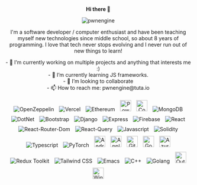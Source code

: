 <p align="center" style="font-weight: bold">
Hi there 👋
</p>
<p align="center">
<img src="https://count.getloli.com/get/@pwnengine" alt="pwnengine" />
</p>
<div align="center">
  <p align = "center"> I'm a software developer / computer enthusiast and have been teaching myself new technologies since middle school, so about 8 years of programming. I love that tech never stops evolving and I never run out of new things to learn!  </p>

 <p style="align: left">
- 🔭 I’m currently working on multiple projects and anything that interests me :) <br/>
- 🌱 I’m currently learning JS frameworks. <br/>
- 👯 I’m looking to collaborate <br/>
- 📫 How to reach me: pwnengine@tuta.io <br/>
        
  </p>
  
  <p align = "center"> 
    <img style="margin: 5px" src="https://img.shields.io/badge/OpenZeppelin-4E5EE4?logo=OpenZeppelin&logoColor=fff&style=for-the-badge" alt="OpenZeppelin" />
    <img style="margin: 5px" src="https://img.shields.io/badge/Vercel-000000?style=for-the-badge&logo=vercel&logoColor=white" alt="Vercel" />
    <img style="margin: 5px" src="https://img.shields.io/badge/Ethereum-3C3C3D?style=for-the-badge&logo=Ethereum&logoColor=white" alt="Ethereum" />
     <img style="margin: 5px" src="https://img.shields.io/badge/-PowerShell-5391FE?style=flat-square&logo=PowerShell&logoColor=white" alt="PowerShell" height="30" />  
    <img style="margin: 5px" src="https://img.shields.io/badge/-Windows_Terminal-4D4D4D?style=flat-square&logo=Windows-Terminal&logoColor=white" alt="CommandPrompt" height="30" />  
    <img style="margin: 5px" src="https://img.shields.io/badge/MongoDB-4EA94B?style=for-the-badge&logo=mongodb&logoColor=white" alt="MongoDB" />
    <img style="margin: 5px" src="https://img.shields.io/badge/.NET-512BD4?style=for-the-badge&logo=dotnet&logoColor=white" alt="DotNet" />
    <img style="margin: 5px" src="https://img.shields.io/badge/Bootstrap-563D7C?style=for-the-badge&logo=bootstrap&logoColor=white" alt="Bootstrap" />
    <img style="margin: 5px" src="https://img.shields.io/badge/Django-092E20?style=for-the-badge&logo=django&logoColor=green" alt="Django" />
    <img style="margin: 5px" src="https://img.shields.io/badge/Express%20js-000000?style=for-the-badge&logo=express&logoColor=white" alt="Express" />
    <img style="margin: 5px" src="https://img.shields.io/badge/firebase-ffca28?style=for-the-badge&logo=firebase&logoColor=black" alt="Firebase" />
    <img style="margin: 5px" src="https://img.shields.io/badge/React-20232A?style=for-the-badge&logo=react&logoColor=61DAFB" alt="React" />
    <img style="margin: 5px" src="https://img.shields.io/badge/React_Router-CA4245?style=for-the-badge&logo=react-router&logoColor=white" alt="React-Router-Dom" />
    <img style="margin: 5px" src="https://img.shields.io/badge/React_Query-FF4154?style=for-the-badge&logo=React_Query&logoColor=white" alt="React-Query" >
    <img style="margin: 5px" src="https://img.shields.io/badge/JavaScript-323330?style=for-the-badge&logo=javascript&logoColor=F7DF1E" alt="Javascript" />
    <img style="margin: 5px" src="https://img.shields.io/badge/Solidity-e6e6e6?style=for-the-badge&logo=solidity&logoColor=black" alt="Solidity" />
    <img style="margin: 5px" src="https://img.shields.io/badge/TypeScript-007ACC?style=for-the-badge&logo=typescript&logoColor=white" alt="Typescript" />
    <img style="margin: 5px" src="https://img.shields.io/badge/PyTorch-EE4C2C?style=for-the-badge&logo=pytorch&logoColor=white" alt="PyTorch" />
    <img style="margin: 5px" src="https://img.shields.io/badge/-Android-3DDC84?style=flat-square&logo=Android&logoColor=black" alt="Android" height="30" />  
    <img style="margin: 5px" src="https://img.shields.io/badge/-Apple-999999?style=flat-square&logo=Apple&logoColor=white" alt="Apple" height="30" />  
    <img style="margin: 5px" src="https://img.shields.io/badge/-GitHub-181717?style=flat-square&logo=GitHub&logoColor=white" alt="Github" height="30" />  
    <img style="margin: 5px" src="https://img.shields.io/badge/-Google-4285F4?style=flat-square&logo=Google&logoColor=white" alt="Google" height="30" />  
    <img style="margin: 5px" src="https://img.shields.io/badge/-Microsoft_Azure-0089D6?style=flat-square&logo=Microsoft-Azure&logoColor=white" alt="Azure" height="30" />  
     <img style="margin: 5px" src="https://img.shields.io/badge/Redux-593D88?style=for-the-badge&logo=redux&logoColor=white" alt="Redux Toolkit" />
    <img style="margin: 5px" src="https://img.shields.io/badge/Tailwind_CSS-38B2AC?style=for-the-badge&logo=tailwind-css&logoColor=white" alt="Tailwind CSS" />
    <img style="margin: 5px" src="https://img.shields.io/badge/Emacs-%237F5AB6.svg?&style=for-the-badge&logo=gnu-emacs&logoColor=white" alt="Emacs" />
    <img style="margin: 5px" src="https://img.shields.io/badge/C%2B%2B-00599C?style=for-the-badge&logo=c%2B%2B&logoColor=white" alt="C++" />
    <img style="margin: 5px" src="https://img.shields.io/badge/Go-00ADD8?style=for-the-badge&logo=go&logoColor=white" alt="Golang" />
    <img style="margin: 5px" src="https://img.shields.io/badge/-Microsoft_Outlook-0078D4?style=flat-square&logo=Microsoft-Outlook&logoColor=white" alt="Outlook" height="30" />  
    <img style="margin: 5px" src="https://img.shields.io/badge/-Windows-0078D6?style=flat-square&logo=Windows&logoColor=white" alt="Windows" height="30" />
  </p>
</div>

<!--
**pwnengine/pwnengine** is a ✨ _special_ ✨ repository because its `README.md` (this file) appears on your GitHub profile.

Here are some ideas to get you started:

- 🔭 I’m currently working on ...
- 🌱 I’m currently learning ...
- 👯 I’m looking to collaborate on ...
- 🤔 I’m looking for help with ...
- 💬 Ask me about ...
- 📫 How to reach me: ...
- 😄 Pronouns: ...
- ⚡ Fun fact: ...
-->
